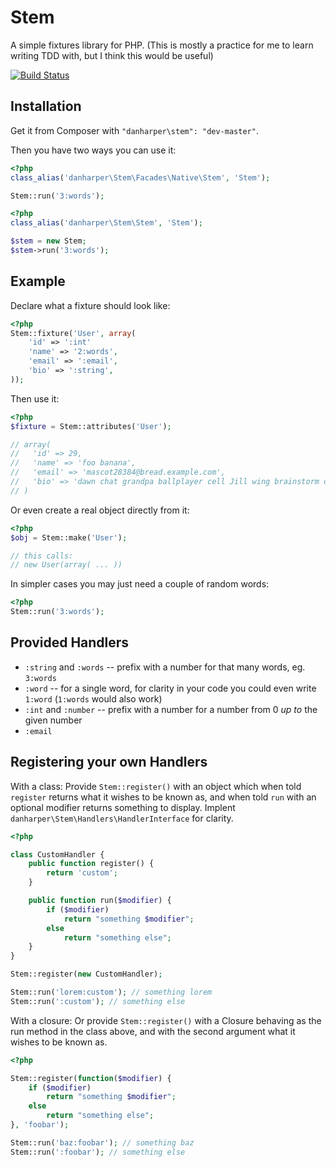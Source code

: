 # Stem

A simple fixtures library for PHP. (This is mostly a practice for me to learn writing TDD with, but I think this would be useful)

[![Build Status](https://travis-ci.org/danharper/Stem.png?branch=master)](https://travis-ci.org/danharper/Stem)

## Installation

Get it from Composer with `"danharper\stem": "dev-master"`.

Then you have two ways you can use it:

```php
<?php
class_alias('danharper\Stem\Facades\Native\Stem', 'Stem');

Stem::run('3:words');
```

```php
<?php
class_alias('danharper\Stem\Stem', 'Stem');

$stem = new Stem;
$stem->run('3:words');
```


## Example

Declare what a fixture should look like:

```php
<?php
Stem::fixture('User', array(
	'id' => ':int'
	'name' => '2:words',
	'email' => ':email',
	'bio' => ':string',
));
```

Then use it:

```php
<?php
$fixture = Stem::attributes('User');

// array(
//   'id' => 29,
//   'name' => 'foo banana',
//   'email' => 'mascot28384@bread.example.com',
//   'bio' => 'dawn chat grandpa ballplayer cell Jill wing brainstorm chill Jills hunk ache'
// )
```

Or even create a real object directly from it:

```php
<?php
$obj = Stem::make('User');

// this calls:
// new User(array( ... ))
```

In simpler cases you may just need a couple of random words:

```php
<?php
Stem::run('3:words');
```

## Provided Handlers

* `:string` and `:words` -- prefix with a number for that many words, eg. `3:words`
* `:word` -- for a single word, for clarity in your code you could even write `1:word` (`1:words` would also work)
* `:int` and `:number` -- prefix with a number for a number from 0 _up to_ the given number
* `:email`

## Registering your own Handlers

With a class:
Provide `Stem::register()` with an object which when told `register` returns what it wishes to be known as, and when told `run` with an optional modifier returns something to display. Implent `danharper\Stem\Handlers\HandlerInterface` for clarity.

```php
<?php

class CustomHandler {
	public function register() {
		return 'custom';
	}

	public function run($modifier) {
		if ($modifier)
			return "something $modifier";
		else
			return "something else";
	}
}

Stem::register(new CustomHandler);

Stem::run('lorem:custom'); // something lorem
Stem::run(':custom'); // something else
```

With a closure:
Or provide `Stem::register()` with a Closure behaving as the run method in the class above, and with the second argument what it wishes to be known as.

```php
<?php

Stem::register(function($modifier) {
	if ($modifier)
		return "something $modifier";
	else
		return "something else";
}, 'foobar');

Stem::run('baz:foobar'); // something baz
Stem::run(':foobar'); // something else
```

